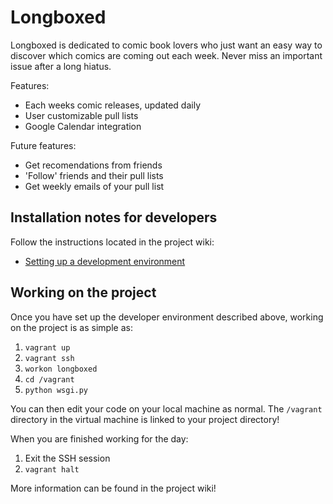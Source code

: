 # Longboxed

Longboxed is dedicated to comic book lovers who just want an easy way to discover which comics are coming out each week. Never miss an important issue after a long hiatus.

Features:
- Each weeks comic releases, updated daily
- User customizable pull lists
- Google Calendar integration

Future features:
- Get recomendations from friends
- 'Follow' friends and their pull lists
- Get weekly emails of your pull list

## Installation notes for developers

Follow the instructions located in the project wiki:
- [Setting up a development environment](https://github.com/timbueno/longboxed/wiki/Setting-up-a-development-environment)

## Working on the project

Once you have set up the developer environment described above, working on the project is as simple as:

1. `vagrant up`
2. `vagrant ssh`
3. `workon longboxed`
4. `cd /vagrant`
5. `python wsgi.py`

You can then edit your code on your local machine as normal. The `/vagrant` directory in the virtual machine is linked to your project directory!

When you are finished working for the day:

1. Exit the SSH session
2. `vagrant halt`

More information can be found in the project wiki!
